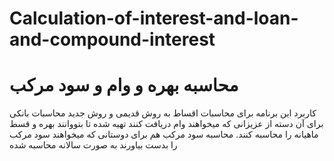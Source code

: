 # Calculation-of-interest-and-loan-and-compound-interest
# محاسبه بهره و وام و سود مرکب
کاربرد این برنامه برای محاسبات اقساط به روش قدیمی و روش جدید محاسبات بانکی برای آن دسته از عزیزانی که میخواهند وام دریافت کنند تهیه شده تا بتووانند بهره و قسط ماهیانه  را محاسبه کنند. محاسبه سود مرکب هم برای دوستانی که میخواهند سود مرکب را بدست بیاورند به صورت سالانه محاسبه شده
